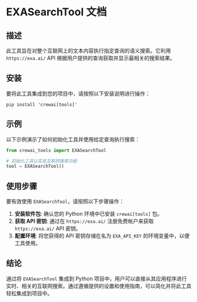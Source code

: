 # EXASearchTool 文档

## 描述

此工具旨在对整个互联网上的文本内容执行指定查询的语义搜索。它利用 `https://exa.ai/` API 根据用户提供的查询获取并显示最相关的搜索结果。

## 安装

要将此工具集成到您的项目中，请按照以下安装说明进行操作：
```shell
pip install 'crewai[tools]'
```

## 示例

以下示例演示了如何初始化工具并使用给定查询执行搜索：

```python
from crewai_tools import EXASearchTool

# 初始化工具以实现互联网搜索功能
tool = EXASearchTool()
```

## 使用步骤

要有效使用 `EXASearchTool`，请按照以下步骤操作：

1. **安装软件包**: 确认您的 Python 环境中已安装 `crewai[tools]` 包。
2. **获取 API 密钥**: 通过在 `https://exa.ai/` 注册免费帐户来获取 `https://exa.ai/` API 密钥。
3. **配置环境**: 将您获得的 API 密钥存储在名为 `EXA_API_KEY` 的环境变量中，以便工具使用。

## 结论

通过将 `EXASearchTool` 集成到 Python 项目中，用户可以直接从其应用程序进行实时、相关的互联网搜索。通过遵循提供的设置和使用指南，可以简化并将此工具轻松集成到项目中。
